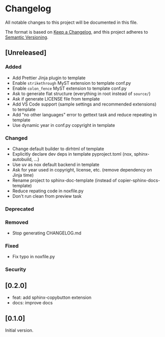 # Changelog

All notable changes to this project will be documented in this file.

The format is based on [Keep a Changelog](https://keepachangelog.com/en/1.1.0/),
and this project adheres to [Semantic Versioning](https://semver.org/spec/v2.0.0.html).

## [Unreleased]

### Added

- Add Prettier Jinja plugin to template
- Enable `strikethrough` MyST extension to template conf.py
- Enable `colon_fence` MyST extension to template conf.py
- Ask to generate flat structure (everything in root instead of `source/`)
- Ask if generate LICENSE file from template
- Add VS Code support (sample settings and recommended extensions) to template
- Add "no other languages" error to gettext task and reduce repeating in template
- Use dynamic year in conf.py copyright in template

### Changed

- Change default builder to dirhtml of template
- Explicitly declare dev deps in template pyproject.toml (nox, sphinx-autobuild, ...)
- Use uv as nox default backend in template
- Ask for year used in copyright, license, etc. (remove dependency on Jinja time)
- Rename project to sphinx-doc-template (instead of copier-sphinx-docs-template)
- Reduce repating code in noxfile.py
- Don't run clean from preview task

### Deprecated

### Removed

- Stop generating CHANGELOG.md

### Fixed

- Fix typo in noxfile.py

### Security

## [0.2.0]

- feat: add sphinx-copybutton extension
- docs: improve docs

## [0.1.0]

Initial version.
